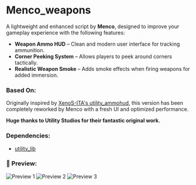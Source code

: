 # Menco_weapons

A lightweight and enhanced script by **Menco**, designed to improve your gameplay experience with the following features:

* **Weapon Ammo HUD** – Clean and modern user interface for tracking ammunition.
* **Corner Peeking System** – Allows players to peek around corners tactically.
* **Realistic Weapon Smoke** – Adds smoke effects when firing weapons for added immersion.


### Based On:

Originally inspired by [XenoS-ITA's utility\_ammohud](https://github.com/XenoS-ITA/utility_ammohud), this version has been completely reworked by Menco with a fresh UI and optimized performance.

**Huge thanks to Utility Studios for their fantastic original work.**


### Dependencies:

* [utility\_lib](https://github.com/utility-library/utility_lib)


### 📸 Preview:

![Preview 1](https://cdn.discordapp.com/attachments/1398825555620659311/1398825682125062324/image.png?ex=6886c56f\&is=688573ef\&hm=4e08ba3a9a072644754e0c1ad71f9c2f7403150b2adf6d01043420d73de57e73&)
![Preview 2](https://cdn.discordapp.com/attachments/1398825555620659311/1398825740920946778/image.png?ex=6886c57d\&is=688573fd\&hm=1772f1b16045fcd057fdd903a063e42fbcecb43ccf16529c75f3eb1a5a556349&)
![Preview 3](https://cdn.discordapp.com/attachments/1398825555620659311/1398826437443850382/image.png?ex=6886c623\&is=688574a3\&hm=7e64004aa3840831d54f4d7d1a34651a59641fbfcc41a87204108e6945029510&)